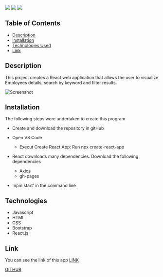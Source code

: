 [![](https://img.shields.io/badge/javascript-62%25-yellow)]()
[![](https://img.shields.io/badge/html-21%25-blue)]()
[![](https://img.shields.io/badge/CSS-17%25-red)]()

## Table of Contents

- [Description](#description)
- [Installation](#installation)
- [Technologies Used](#technologies)
- [Link](#link)

## Description

This project creates a React web application that allows the user to visualize Employees details, search by keyword and filter results.

![Screenshot]()

## Installation

The following steps were undertaken to create this program

- Create and download the repository in gitHub
- Open VS Code

  - Execut Create React App: Run npx create-react-app <appname>

- React downloads many dependencies. Download the following dependencies

  - Axios
  - gh-pages

- 'npm start' in the command line

## Technologies

- Javascript
- HTML
- CSS
- Bootstrap
- React.js

## Link

You can see the link of this app [LINK](https://10-kp.github.io/employee_directory/)

[GITHUB](https://github.com/10-kp/employee_directory)
